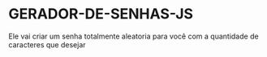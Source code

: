 # GERADOR-DE-SENHAS-JS
 Ele vai criar um senha totalmente aleatoria para você com a quantidade de caracteres que desejar
